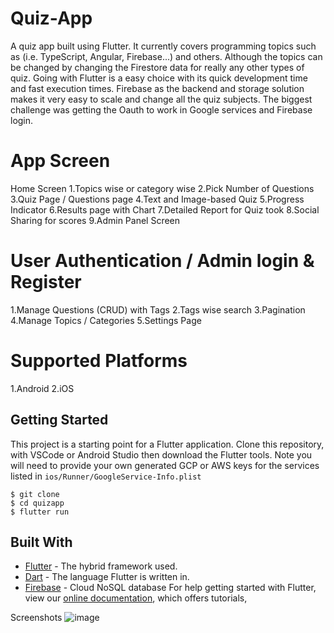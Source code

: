 # Quiz-App

A quiz app built using Flutter. 
It currently covers programming topics such as (i.e. TypeScript, Angular, Firebase...) and others. Although the topics can be changed by 
changing the Firestore data for really any other types of quiz. Going with Flutter is a easy choice with its quick development time and fast execution times. 
Firebase as the backend and storage solution makes it very easy to scale and change all the quiz subjects. The biggest challenge was getting the Oauth to work in Google services and Firebase login.

# App Screen

Home Screen
1.Topics wise or category wise
2.Pick Number of Questions
3.Quiz Page / Questions page
4.Text and Image-based Quiz
5.Progress Indicator
6.Results page with Chart
7.Detailed Report for Quiz took
8.Social Sharing for scores
9.Admin Panel Screen

# User Authentication / Admin login & Register
1.Manage Questions (CRUD) with Tags
2.Tags wise search
3.Pagination
4.Manage Topics / Categories
5.Settings Page

# Supported Platforms

1.Android
2.iOS

## Getting Started

This project is a starting point for a Flutter application.
Clone this repository, with VSCode or Android Studio then download the Flutter tools. Note you will need to provide your own generated GCP or AWS keys for the services listed in `ios/Runner/GoogleService-Info.plist` 
```aidl
$ git clone 
$ cd quizapp
$ flutter run
```

## Built With
* [Flutter](https://flutter.dev/) - The hybrid framework used.
* [Dart](https://dart.dev/) - The language Flutter is written in.
* [Firebase](https://firebase.google.com) - Cloud NoSQL database
For help getting started with Flutter, view our
[online documentation](https://flutter.dev/docs), which offers tutorials,

Screenshots
![image](https://user-images.githubusercontent.com/47060506/109670989-b0b81980-7b99-11eb-8a92-3bc048e11161.png)




